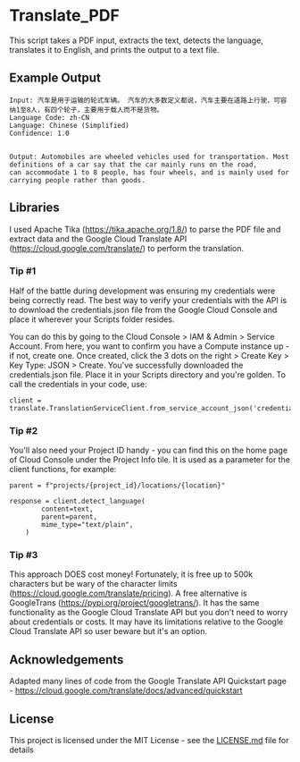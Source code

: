 # Translate_PDF
This script takes a PDF input, extracts the text, detects the language, translates it to English, and prints the output to a text file.

## Example Output

```
Input: 汽车是用于运输的轮式车辆。 汽车的大多数定义都说，汽车主要在道路上行驶，可容纳1至8人，有四个轮子，主要用于载人而不是货物。 
Language Code: zh-CN
Language: Chinese (Simplified)
Confidence: 1.0


Output: Automobiles are wheeled vehicles used for transportation. Most definitions of a car say that the car mainly runs on the road, 
can accommodate 1 to 8 people, has four wheels, and is mainly used for carrying people rather than goods.
```

## Libraries
I used Apache Tika (https://tika.apache.org/1.8/) to parse the PDF file and extract data and the Google Cloud Translate API (https://cloud.google.com/translate/) to perform the translation. 

### Tip #1 

Half of the battle during development was ensuring my credentials were being correctly read. The best way to verify your credentials with the API is to download the credentials.json file from the Google Cloud Console and place it wherever your Scripts folder resides. 

You can do this by going to the Cloud Console > IAM & Admin > Service Account. From here, you want to confirm you have a Compute instance up - if not, create one. Once created, click the 3 dots on the right > Create Key > Key Type: JSON > Create. You've successfully downloaded the credentials.json file. Place it in your Scripts directory and you're golden. To call the credentials in your code, use:
```
client = translate.TranslationServiceClient.from_service_account_json('credentials.json')
```

### Tip #2
You'll also need your Project ID handy - you can find this on the home page of Cloud Console under the Project Info tile. It is used as a parameter for the client functions, for example:
```
parent = f"projects/{project_id}/locations/{location}"

response = client.detect_language(
        content=text,
        parent=parent,
        mime_type="text/plain",
    )
```

### Tip #3

This approach DOES cost money! Fortunately, it is free up to 500k characters but be wary of the character limits (https://cloud.google.com/translate/pricing). A free alternative is GoogleTrans (https://pypi.org/project/googletrans/). It has the same functionality as the Google Cloud Translate API but you don't need to worry about credentials or costs. It may have its limitations relative to the Google Cloud Translate API so user beware but it's an option. 

## Acknowledgements

Adapted many lines of code from the Google Translate API Quickstart page - https://cloud.google.com/translate/docs/advanced/quickstart

## License

This project is licensed under the MIT License - see the [LICENSE.md](LICENSE.md) file for details
